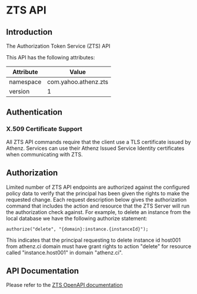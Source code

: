 # ZTS API

## Introduction

The Authorization Token Service (ZTS) API

This API has the following attributes:

| Attribute | Value                  |
| --- |------------------------|
| namespace | com.yahoo.athenz.zts   |
| version | 1                      |

## Authentication

### X.509 Certificate Support

All ZTS API commands require that the client use a TLS certificate issued by Athenz.
Services can use their Athenz Issued Service Identity certificates when communicating
with ZTS.

## Authorization

Limited number of ZTS API endpoints are authorized against the configured
policy data to verify that the principal has been given the rights to make
the requested change. Each request description below gives the authorization command
that includes the action and resource that the ZTS Server will run the authorization
check against. For example, to delete an instance from the local database we have
the following authorize statement:

``` sourceCode
authorize("delete", "{domain}:instance.{instanceId}");
```

This indicates that the principal requesting to delete instance id host001 from
athenz.ci domain must have grant rights to action "delete" for resource called
"instance.host001" in domain "athenz.ci".

## API Documentation

Please refer to the [ZTS OpenAPI documentation](https://athenz.github.io/athenz/api/index.html?server=zts)

